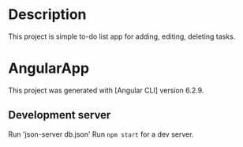 # Description
This project is simple to-do list app for adding, editing, deleting tasks.

# AngularApp

This project was generated with [Angular CLI] version 6.2.9.

## Development server

Run 'json-server db.json'
Run `npm start` for a dev server.

